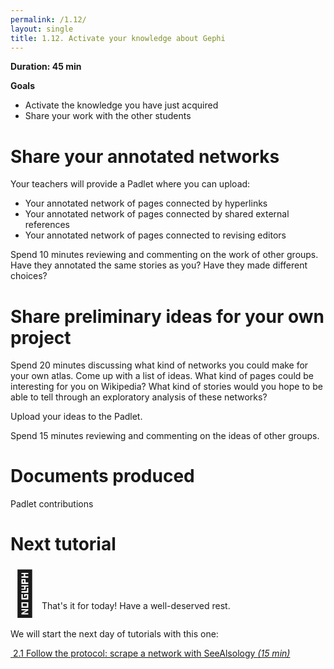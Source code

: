```yaml
---
permalink: /1.12/
layout: single
title: 1.12. Activate your knowledge about Gephi
---
```


**Duration: 45 min**

**Goals**
* Activate the knowledge you have just acquired
* Share your work with the other students

# Share your annotated networks

Your teachers will provide a Padlet where you can upload:

* Your annotated network of pages connected by hyperlinks 
* Your annotated network of pages connected by shared external references
* Your annotated network of pages connected to revising editors 

Spend 10 minutes reviewing and commenting on the work of other groups. Have they annotated the same stories as you? Have they made different choices? 

# Share preliminary ideas for your own project

Spend 20 minutes discussing what kind of networks you could make for your own atlas. Come up with a list of ideas. What kind of pages could be interesting for you on Wikipedia? What kind of stories would you hope to be able to tell through an exploratory analysis of these networks? 

Upload your ideas to the Padlet.

Spend 15 minutes reviewing and commenting on the ideas of other groups. 


# Documents produced

Padlet contributions

# Next tutorial

<span style="font-size: 5em;">🎉</span>
That's it for today!
Have a well-deserved rest.

We will start the next day of tutorials with this one:

[<i class="fas fa-forward"></i>&nbsp;2.1 Follow the protocol: scrape a network with SeeAlsology *(15 min)*](../2.1/)
